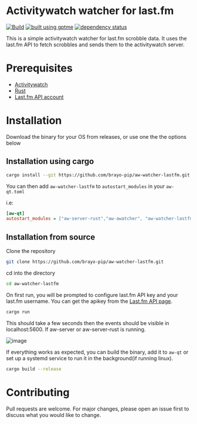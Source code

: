 # Activitywatch watcher for last.fm
[![Build](https://github.com/brayo-pip/aw-watcher-lastfm/actions/workflows/build.yml/badge.svg?branch=main)](https://github.com/brayo-pip/aw-watcher-lastfm/actions/workflows/build.yml) [![built using gptme](https://img.shields.io/badge/built%20using-gptme%20%F0%9F%A4%96-5151f5?style=flat)](https://github.com/gptme/gptme) [![dependency status](https://deps.rs/repo/github/0xbrayo/aw-watcher-lastfm/status.svg)](https://deps.rs/repo/github/0xbrayo/aw-watcher-lastfm) 

This is a simple activitywatch watcher for last.fm scrobble data. It uses the last.fm API to fetch scrobbles and sends them to the activitywatch server.

# Prerequisites

- [Activitywatch](https://github.com/ActivityWatch/activitywatch)
- [Rust](https://www.rust-lang.org/tools/install)
- [Last.fm API account](https://www.last.fm/)

# Installation

Download the binary for your OS from releases, or use one the the options below

## Installation using cargo

```bash
cargo install --git https://github.com/brayo-pip/aw-watcher-lastfm.git
```

You can then add `aw-watcher-lastfm` to `autostart_modules` in your `aw-qt.toml`

i.e:
```ini
[aw-qt]
autostart_modules = ["aw-server-rust","aw-awatcher", "aw-watcher-lastfm"]
```

## Installation from source

Clone the repository

```bash
git clone https://github.com/brayo-pip/aw-watcher-lastfm.git
```

cd into the directory

```bash
cd aw-watcher-lastfm
```


On first run, you will be prompted to configure last.fm API key and your last.fm username. You can get the apikey from the [Last.fm API page](https://www.last.fm/api/accounts).

```bash
cargo run
```

This should take a few seconds then the events should be visible in localhost:5600. If aw-server or aw-server-rust is running.

![image](https://github.com/brayo-pip/aw-watcher-lastfm/assets/62670517/1c4cb5ff-5f2d-455b-845b-a3fcd8200f94)



If everything works as expected, you can build the binary, add it to `aw-qt` or set up a systemd service to run it in the background(if running linux).

```bash
cargo build --release
```

# Contributing

Pull requests are welcome. For major changes, please open an issue first to discuss what you would like to change.

